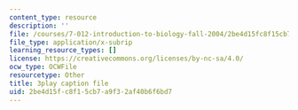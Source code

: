 ```yaml
---
content_type: resource
description: ''
file: /courses/7-012-introduction-to-biology-fall-2004/2be4d15fc8f15cb7a9f32af40b6f6bd7_V3XHn35BLfo.vtt
file_type: application/x-subrip
learning_resource_types: []
license: https://creativecommons.org/licenses/by-nc-sa/4.0/
ocw_type: OCWFile
resourcetype: Other
title: 3play caption file
uid: 2be4d15f-c8f1-5cb7-a9f3-2af40b6f6bd7
---
```


